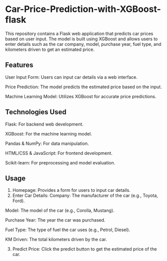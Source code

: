 # Car-Price-Prediction-with-XGBoost-flask
This repository contains a Flask web application that predicts car prices based on user input. The model is built using XGBoost and allows users to enter details such as the car company, model, purchase year, fuel type, and kilometers driven to get an estimated price.


## Features
User Input Form: Users can input car details via a web interface.


Price Prediction: The model predicts the estimated price based on the input.


Machine Learning Model: Utilizes XGBoost for accurate price predictions.



## Technologies Used
Flask: For backend web development.

XGBoost: For the machine learning model.

Pandas & NumPy: For data manipulation.

HTML/CSS & JavaScript: For frontend development.

Scikit-learn: For preprocessing and model evaluation.


## Usage
1. Homepage: Provides a form for users to input car details.
2.  Enter Car Details: 
  Company: The manufacturer of the car (e.g., Toyota, Ford).

  Model: The model of the car (e.g., Corolla, Mustang).
  
  Purchase Year: The year the car was purchased.
  
  Fuel Type: The type of fuel the car uses (e.g., Petrol, Diesel).
  
  KM Driven: The total kilometers driven by the car.
  
3. Predict Price: Click the predict button to get the estimated price of the car.
